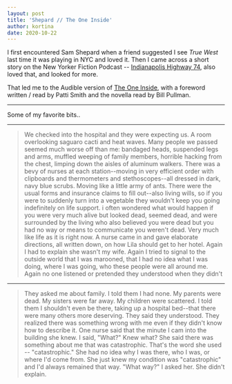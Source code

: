 ```yaml
---
layout: post
title: 'Shepard // The One Inside'
author: kortina
date: 2020-10-22
---
```


I first encountered Sam Shepard when a friend suggested I see *True West* last time it was playing in NYC and loved it. Then I came across a short story on the New Yorker Fiction Podcast -- [Indianapolis Highway 74](https://www.newyorker.com/podcast/fiction/dave-eggers-reads-sam-shepard), also loved that, and looked for more.

That led me to the Audible version of [The One Inside](https://www.audible.com/pd/The-One-Inside-Audiobook/B01ND1C0VC), with a foreword written / read by Patti Smith and the novella read by Bill Pullman. 

---

Some of my favorite bits..

---

> We checked into the hospital and they were expecting us. A room overlooking saguaro cacti and heat waves. Many people we passed seemed much worse off than me: bandaged heads, suspended legs and arms, muffled weeping of family members, horrible hacking from the chest, limping down the aisles of aluminum walkers. There was a bevy of nurses at each station--moving in very efficient order with clipboards and thermometers and stethoscopes--all dressed in dark, navy blue scrubs. Moving like a little army of ants. There were the usual forms and insurance claims to fill out--also living wills, so if you were to suddenly turn into a vegetable they wouldn't keep you going indefinitely on life support. i often wondered what would happen if you were very much alive but looked dead, seemed dead, and were surrounded by the living who also believed you were dead but you had no way or means to communicate you weren't dead. Very much like life as it is right now. A nurse came in and gave elaborate directions, all written down, on how Lila should get to her hotel. Again I had to explain she wasn't my wife. Again I tried to signal to the outside world that I was marooned, that I had no idea what I was doing, where I was going, who these people were all around me. Again no one listened or pretended they understood when they didn't

---

> They asked me about family. I told them I had none. My parents were dead. My sisters were far away. My children were scattered. I told them I shouldn't even be there, taking up a hospital bed--that there were many others more deserving. They said they understood. They realized there was something wrong with me even if they didn't know how to describe it. One nurse said that the minute I cam into the building she knew. I said, "What?" Knew what? She said there was something about me that was catastrophic. That's the word she used -- "catastrophic." She had no idea why I was there, who I was, or where I'd come from. She just knew my condition was "catastrophic" and I'd always remained that way. "What way?" I asked her. She didn't explain.